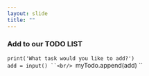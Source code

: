 ```yaml
---
layout: slide
title: ""
---
```

### Add to our TODO LIST


```print('What task would you like to add?')```<br/>
```add = input() ``<br/>
```myTodo.append(add) ``
